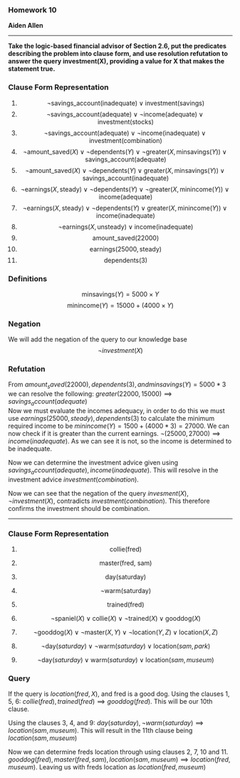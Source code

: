 ### Homework 10
**Aiden Allen** 

****

__Take the logic-based financial advisor of Section 2.6, put the predicates describing the problem into clause form, and use resolution refutation to answer the query investment(X), providing a value for X that makes the statement true.__

### Clause Form Representation

1. $$\neg \text{savings\_account(inadequate)} \lor \text{investment(savings)}$$
2. $$\neg \text{savings\_account(adequate)} \lor \neg \text{income(adequate)} \lor \text{investment(stocks)}$$
3. $$\neg \text{savings\_account(adequate)} \lor \neg \text{income(inadequate)} \lor \text{investment(combination)}$$
4. $$\neg \text{amount\_saved}(X) \lor \neg \text{dependents}(Y) \lor \neg \text{greater}(X, \text{minsavings}(Y)) \lor \text{savings\_account(adequate)}$$
5. $$\neg \text{amount\_saved}(X) \lor \neg \text{dependents}(Y) \lor \text{greater}(X, \text{minsavings}(Y)) \lor \text{savings\_account(inadequate)}$$
6. $$\neg \text{earnings}(X, \text{steady}) \lor \neg \text{dependents}(Y) \lor \neg \text{greater}(X, \text{minincome}(Y)) \lor \text{income(adequate)}$$
7. $$\neg \text{earnings}(X, \text{steady}) \lor \neg \text{dependents}(Y) \lor \text{greater}(X, \text{minincome}(Y)) \lor \text{income(inadequate)}$$
8. $$\neg \text{earnings}(X, \text{unsteady}) \lor \text{income(inadequate)}$$
9. $$\text{amount\_saved}(22000)$$
10. $$\text{earnings}(25000, \text{steady)}$$
11. $$\text{dependents}(3)$$

### Definitions

 $$\text{minsavings}(Y) = 5000 \times Y$$
 $$\text{minincome}(Y) = 15000 + (4000 \times Y)$$

### Negation

We will add the negation of the query to our knowledge base
$$\lnot investment(X)$$

### Refutation

From $amount_saved(22000), dependents(3), and minsavings(Y) = 5000 * 3$ we can resolve the following: $greater(22000, 15000) \implies savings_account(adequate)$  
Now we must evaluate the incomes adequacy, in order to do this we must use $earnings(25000, steady), dependents(3)$ to calculate the minimum required income to be $minincome(Y) = 1500 + (4000 * 3) = 27000$. We can now check if it is greater than the current earnings. $\lnot(25000, 27000) \implies income(inadequate)$. As we can see it is not, so the income is determined to be inadequate. 

Now we can determine the investment advice given using $savings_account(adequate), income(inadequate)$. This will resolve in the investment advice $investment(combination)$.

Now we can see that the negation of the query $invesment(X)$, $\lnot investment(X)$, contradicts $investment(combination)$. This therefore confirms the investment should be combination.

****

### Clause Form Representation


1. $$\text{collie(fred)}$$

2. $$\text{master(fred, sam)}$$

3. $$\text{day(saturday)}$$

4. $$\neg \text{warm(saturday)}$$

5. $$\text{trained(fred)}$$

6. $$\neg \text{spaniel}(X) \lor \text{collie}(X) \lor \neg \text{trained}(X) \lor \text{gooddog}(X)$$

7. $$\neg \text{gooddog}(X) \lor \neg \text{master}(X, Y) \lor \neg \text{location}(Y, Z) \lor \text{location}(X, Z)$$

8. $$\neg \text{day}(saturday) \lor \neg \text{warm}(saturday) \lor \text{location}(sam, park)$$

9. $$\neg \text{day}(saturday) \lor \text{warm}(saturday) \lor \text{location}(sam, museum)$$
### Query

If the query is $location(fred, X)$, and fred is a good dog. Using the clauses 1, 5, 6: $collie(fred), trained(fred) \implies gooddog(fred)$. This will be our 10th clause. 

Using the clauses 3, 4, and 9: $day(saturday), \lnot warm(saturday) \implies location(sam, museum)$. This will result in the 11th clause being $location(sam, museum)$

Now we can determine freds location through using clauses 2, 7, 10 and 11. $gooddog(fred), master(fred, sam), location(sam, museum) \implies location(fred, museum)$. Leaving us with freds location as $location(fred, museum)$
